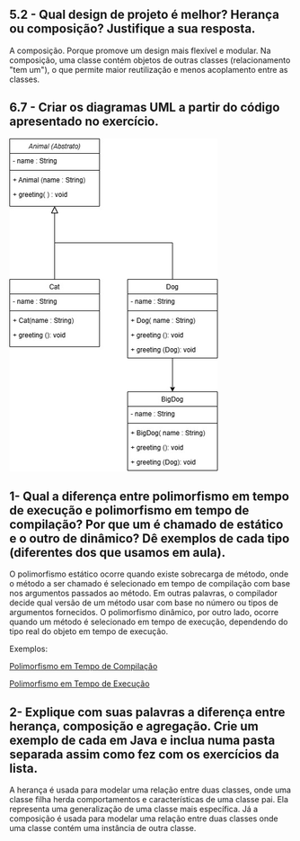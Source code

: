 ## 5.2 - Qual design de projeto é melhor? Herança ou composição? Justifique a sua resposta.

A composição. Porque promove um design mais flexível e modular. Na composição, uma classe contém objetos de outras classes (relacionamento "tem um"), o que permite maior reutilização e menos acoplamento entre as classes.

## 6.7 - Criar os diagramas UML a partir do código apresentado no exercício.

![Logo](/6.7%20-%20Criar%20os%20diagramas%20UML%20a%20partir%20do%20código%20apresentado%20no%20exercício..jpg)

## 1- Qual a diferença entre polimorfismo em tempo de execução e polimorfismo em tempo de compilação? Por que um é chamado de estático e o outro de dinâmico? Dê exemplos de cada tipo (diferentes dos que usamos em aula).

O polimorfismo estático ocorre quando existe sobrecarga de método, onde o método a ser chamado é selecionado em tempo de compilação com base nos argumentos passados ​​ao método. Em outras palavras, o compilador decide qual versão de um método usar com base no número ou tipos de argumentos fornecidos. O polimorfismo dinâmico, por outro lado, ocorre quando um método é selecionado em tempo de execução, dependendo do tipo real do objeto em tempo de execução.

Exemplos:

[Polimorfismo em Tempo de Compilação](/Pergunta_1/Polimorfismo_em_Tempo_de_Copilacao.java)

[Polimorfismo em Tempo de Execução](/Pergunta_1/Polimorfismo_em_Tempo_de_Execucao.java)

## 2- Explique com suas palavras a diferença entre herança, composição e agregação. Crie um exemplo de cada em Java e inclua numa pasta separada assim como fez com os exercícios da lista.

A herança é usada para modelar uma relação entre duas classes, onde uma classe filha herda comportamentos e características de uma classe pai. Ela representa uma generalização de uma classe mais específica. Já a composição é usada para modelar uma relação entre duas classes onde uma classe contém uma instância de outra classe.